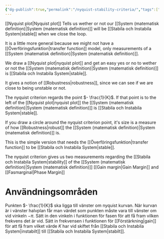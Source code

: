 ```yaml
---
{"dg-publish":true,"permalink":"/nyquist-stability-criteria/","tags":["reglerteknik"]}
---
```



[[Nyquist plot\|Nyquist plot]]
Tells us wether or not our [[System (matematisk definition)\|System (matematisk definition)]] will be [[Stabila och Instabila System\|stable]] when we close the loop.

It is a little more general because we might not have a [[Överföringsfunktion\|transfer function]] model, only measurements of a [[System (matematisk definition)\|System (matematisk definition)]].

We draw a [[Nyquist plot\|nyquist plot]] and get an easy yes or no to wether or not the [[System (matematisk definition)\|System (matematisk definition)]] is [[Stabila och Instabila System\|stable]]. 

It gives a notion of [[Robustness\|robustness]], since we can see if we are close to being unstable or not.

The nyquist criterion regards the point $- \frac{1}{K}$. If that point is to the left of the [[Nyquist plot\|nyquist plot]] the [[System (matematisk definition)\|System (matematisk definition)]] is [[Stabila och Instabila System\|stable]]. 

If you draw a circle around the nyquist criterion point, it's size is a measure of how [[Robustness\|robust]] the [[System (matematisk definition)\|System (matematisk definition)]] is.

This is the simple version that needs the [[Överföringsfunktion\|transfer function]] to be [[Stabila och Instabila System\|stable]].

The nyquist criterion gives us two measurements regarding the [[Stabila och Instabila System\|stability]] of the [[System (matematisk definition)\|System (matematisk definition)]] [[Gain margin\|Gain Margin]] and [[Fasmarginal\|Phase Margin]]

# Användningsområden
Punkten $- \frac{1}{K}$ ska ligga till vänster om nyquist kurvan. När kurvan är i vänster halvplan får man värdet som punkten måste vara till vänster om vid vinkeln $-\pi$. Sätt in den vinkeln i funktionen för fasen för att få fram vilken frekvens det är vid. Sätt in frekvensen i funktionen för [[Förstärkning\|gain]] för att få fram vilket värde $K$ har vid skiftet från [[Stabila och Instabila System\|instabilt]] till [[Stabila och Instabila System\|stabilt]].